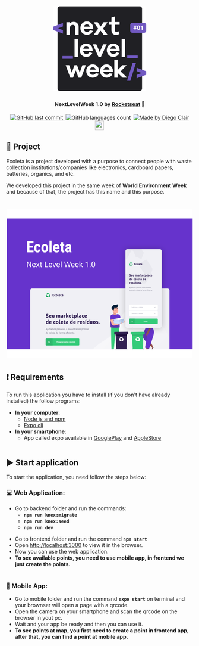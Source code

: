 <h1 align="center">
    <img alt="NextLevelWeek" title="#NextLevelWeek" src=".github/logo.svg" width="250px" />
</h1>

<h4 align="center"> 
	NextLevelWeek 1.0 by
   <a href="https://rocketseat.com.br/">Rocketseat</a> 🚀
</h4>

<p align="center">

   <a href="https://github.com/diegoclair/next-level-week/commits/master">
    <img alt="GitHub last commit" src="https://img.shields.io/github/last-commit/diegoclair/next-level-week?label=Last%20commit">
  </a>

  <img alt="GitHub languages count" src="https://img.shields.io/github/languages/count/diegoclair/next-level-week" style="margin-left:3px;">
  
  <a href="https://www.linkedin.com/in/diegoclair/">
     <img alt="Made by Diego Clair" src="https://img.shields.io/badge/Made%20by-Diego%20Clair-informational" style="margin-left:3px;">
     <img src="https://img.icons8.com/color/2x/linkedin.png" width="24px" height="25.1px" style="margin-left:-3px; margin-bottom: -2.9px">
  </a>
</p>

## 📝 Project
Ecoleta is a project developed with a purpose to connect people with waste collection institutions/companies like electronics, cardboard papers, batteries, organics, and etc.  

We developed this project in the same week of <b>World Environment Week</b> and because of that, the project has this name and this purpose.  


<h1 align="center">
    <img alt="Example" title="Example" src=".github/capa.svg" width="500px" />
</h1>

## ❗ Requirements
To run this application you have to install (if you don't have already installed) the follow programs:
* <b>In your computer</b>:
   * [Node js and npm](https://nodejs.org/en/download/)
   * [Expo cli](https://expo.io/tools#cli)
* <b>In your smartphone</b>:
   * App called expo available in [GooglePlay](https://play.google.com/store/apps/details?id=host.exp.exponent) and [AppleStore](https://apps.apple.com/br/app/expo-client/id982107779)
<br></br>
## ▶️ Start application
To start the application, you need follow the steps below:  
### 💻 Web Application:  
   * Go to backend folder and run the commands:
      * <b>```npm run knex:migrate```</b>
      * <b>```npm run knex:seed```</b>
      * <b>```npm run dev```</b>
   - Go to frontend folder and run the command <b>```npm start```</b>
   - Open [http://localhost:3000](http://localhost:3000) to view it in the browser.
   - Now you can use the web application.
   - <b>To see available points, you need to use mobile app, in frontend we just create the points.</b>
<br></br>
### 📱 Mobile App:
   - Go to mobile folder and run the command <b>```expo start```</b> on terminal and your brownser will open a page with a qrcode.
   - Open the camera on your smartphone and scan the qrcode on the browser in yout pc.
   - Wait and your app be ready and then you can use it.
   - <b>To see points at map, you first need to create a point in frontend app, after that, you can find a point at mobile app.</b>
   

